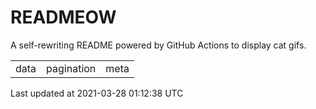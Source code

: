 # READMEOW

A self-rewriting README powered by GitHub Actions to display cat gifs.

<table>
<tr>
	<td>data</td><td>pagination</td><td>meta</td>
</tr>
</table>

Last updated at 2021-03-28 01:12:38 UTC
